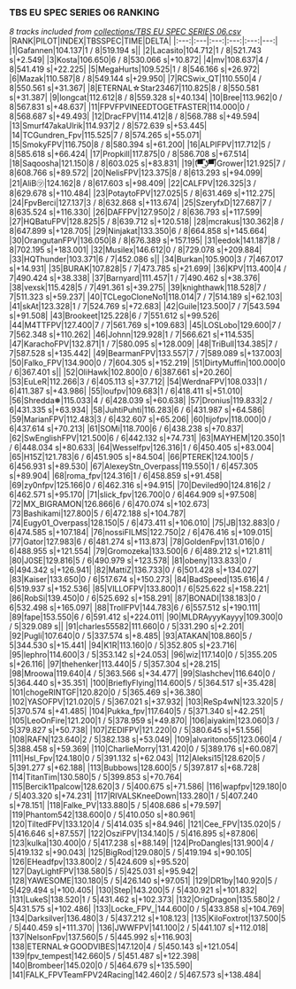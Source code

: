 ### TBS EU SPEC SERIES 06 RANKING
*8 tracks included from [collections/TBS EU SPEC SERIES 06.csv](/collections/TBS%20EU%20SPEC%20SERIES%2006.csv)*
|RANK|PILOT|INDEX|TBSSPEC|TIME|DELTA|
|:---:|:---|:---:|:---:|:---:|---:|
|1|Gafannen|104.137|1 / 8|519.194 s||
|2|Lacasito|104.712|1 / 8|521.743 s|+2.549|
|3|Kosta|106.650|6 / 8|530.066 s|+10.872|
|4|mv|108.637|4 / 8|541.419 s|+22.225|
|5|MegaHurts|109.525|1 / 8|546.166 s|+26.972|
|6|Mazak|110.587|8 / 8|549.144 s|+29.950|
|7|RCSwix_QT|110.550|4 / 8|550.561 s|+31.367|
|8|ETERNAL☆Star23467|110.825|8 / 8|550.581 s|+31.387|
|9|longcat|112.612|8 / 8|559.328 s|+40.134|
|10|Bree|113.962|0 / 8|567.831 s|+48.637|
|11|FPVFPVINEEDTOGETFASTER|114.000|0 / 8|568.687 s|+49.493|
|12|DracFPV|114.412|8 / 8|568.788 s|+49.594|
|13|Smurf47akaUlrik|114.937|2 / 8|572.639 s|+53.445|
|14|TCGundren_Fpv|115.525|7 / 8|574.265 s|+55.071|
|15|SmokyFPV|116.750|8 / 8|580.394 s|+61.200|
|16|ALPIFPV|117.712|5 / 8|585.618 s|+66.424|
|17|Propkill|117.875|0 / 8|586.708 s|+67.514|
|18|Saqoosha|121.150|8 / 8|603.025 s|+83.831|
|19|(͡▀̿̿ ͜ʖ͡▀̿̿)Grower|121.925|7 / 8|608.766 s|+89.572|
|20|NelisFPV|123.375|8 / 8|613.293 s|+94.099|
|21|AliB㋡|124.162|8 / 8|617.603 s|+98.409|
|22|CALFPV|126.325|3 / 8|629.678 s|+110.484|
|23|PotaytoFPV|127.025|5 / 8|631.469 s|+112.275|
|24|FpvBerci|127.137|3 / 8|632.868 s|+113.674|
|25|SzeryfxD|127.687|7 / 8|635.524 s|+116.330|
|26|DAFFPV|127.950|2 / 8|636.793 s|+117.599|
|27|HQBatuFPV|128.825|5 / 8|639.712 s|+120.518|
|28|mcrakus|130.362|8 / 8|647.899 s|+128.705|
|29|Ninjakat|133.350|6 / 8|664.858 s|+145.664|
|30|OrangutanFPV|136.050|8 / 8|676.389 s|+157.195|
|31|eedok|141.187|8 / 8|702.195 s|+183.001|
|32|Musilex|146.612|0 / 8|729.078 s|+209.884|
|33|HQThunder|103.371|6 / 7|452.086 s||
|34|Burkan|105.900|3 / 7|467.017 s|+14.931|
|35|BURAK|107.828|5 / 7|473.785 s|+21.699|
|36|KPV|113.400|4 / 7|490.424 s|+38.338|
|37|Barnyard|111.457|1 / 7|490.462 s|+38.376|
|38|vexsk|115.428|5 / 7|491.361 s|+39.275|
|39|knighthawk|118.528|7 / 7|511.323 s|+59.237|
|40|TCLegoCloneNo1|118.014|7 / 7|514.189 s|+62.103|
|41|skAt|123.328|1 / 7|524.769 s|+72.683|
|42|Guile|123.500|7 / 7|543.594 s|+91.508|
|43|Brookeet|125.228|6 / 7|551.612 s|+99.526|
|44|M4TTFPV|127.400|7 / 7|561.769 s|+109.683|
|45|LOSLobo|129.600|7 / 7|562.348 s|+110.262|
|46|Johnn|129.928|1 / 7|566.621 s|+114.535|
|47|KarachoFPV|132.871|1 / 7|580.095 s|+128.009|
|48|TriBull|134.385|7 / 7|587.528 s|+135.442|
|49|BearmanFPV|133.557|7 / 7|589.089 s|+137.003|
|50|Falko_FPV|134.900|0 / 7|604.305 s|+152.219|
|51|DirtyMuffin|100.000|0 / 6|367.401 s||
|52|OliHawk|102.800|0 / 6|387.661 s|+20.260|
|53|EuLeR|112.266|3 / 6|405.113 s|+37.712|
|54|WerdnaFPV|108.033|1 / 6|411.387 s|+43.986|
|55|loufpv|109.683|1 / 6|418.411 s|+51.010|
|56|Shredda❅|115.033|4 / 6|428.039 s|+60.638|
|57|Dronius|119.833|2 / 6|431.335 s|+63.934|
|58|JuhtiPuhti|116.283|6 / 6|431.987 s|+64.586|
|59|MarianFPV|112.483|3 / 6|432.607 s|+65.206|
|60|tijofpv|118.000|0 / 6|437.614 s|+70.213|
|61|SOMi|118.700|6 / 6|438.238 s|+70.837|
|62|SwEnglishFPV|121.500|6 / 6|442.132 s|+74.731|
|63|MAYHEM|120.350|1 / 6|448.034 s|+80.633|
|64|Wesselfpv|126.316|1 / 6|450.405 s|+83.004|
|65|H15Z|121.783|6 / 6|451.905 s|+84.504|
|66|PTEREK|124.100|5 / 6|456.931 s|+89.530|
|67|AlexeyStn_Overpass|119.550|1 / 6|457.305 s|+89.904|
|68|roma_fpv|124.316|1 / 6|458.859 s|+91.458|
|69|zy0nfpv|125.166|0 / 6|462.316 s|+94.915|
|70|Deviled90|124.816|2 / 6|462.571 s|+95.170|
|71|slick_fpv|126.700|0 / 6|464.909 s|+97.508|
|72|MX_BIGRAMON|126.866|6 / 6|470.074 s|+102.673|
|73|Bashikami|127.800|5 / 6|472.188 s|+104.787|
|74|Eugy01_Overpass|128.150|5 / 6|473.411 s|+106.010|
|75|JB|132.883|0 / 6|474.585 s|+107.184|
|76|nossiFILMS|122.750|2 / 6|476.416 s|+109.015|
|77|Gator|127.983|6 / 6|481.274 s|+113.873|
|78|GoldenFpv|131.016|0 / 6|488.955 s|+121.554|
|79|Gromozeka|133.500|6 / 6|489.212 s|+121.811|
|80|J0SE|129.816|5 / 6|490.979 s|+123.578|
|81|obeny|133.833|0 / 6|494.342 s|+126.941|
|82|MattiZ|136.733|0 / 6|501.428 s|+134.027|
|83|Kaiser|133.650|0 / 6|517.674 s|+150.273|
|84|BadSpeed|135.616|4 / 6|519.937 s|+152.536|
|85|VILLOFPV|133.800|1 / 6|525.622 s|+158.221|
|86|RobSi|139.450|0 / 6|525.692 s|+158.291|
|87|BONADI|138.183|0 / 6|532.498 s|+165.097|
|88|TrollFPV|144.783|6 / 6|557.512 s|+190.111|
|89|fape|153.550|6 / 6|591.412 s|+224.011|
|90|MLDRAyyyKayyy|109.300|0 / 5|329.089 s||
|91|charles55582|111.660|0 / 5|331.290 s|+2.201|
|92|Pugli|107.640|0 / 5|337.574 s|+8.485|
|93|ATAKAN|108.860|5 / 5|344.530 s|+15.441|
|94|K1R|113.160|0 / 5|352.805 s|+23.716|
|95|lephro|114.600|3 / 5|353.142 s|+24.053|
|96|wiz|117.140|0 / 5|355.205 s|+26.116|
|97|thehenker|113.440|5 / 5|357.304 s|+28.215|
|98|Mroowa|119.640|4 / 5|363.566 s|+34.477|
|99|Slashchev|116.640|0 / 5|364.440 s|+35.351|
|100|BrieflyFlying|114.600|5 / 5|364.517 s|+35.428|
|101|chogeRINTGF|120.820|0 / 5|365.469 s|+36.380|
|102|YASOFPV|121.020|5 / 5|367.021 s|+37.932|
|103|ReSp4wN|123.320|5 / 5|370.574 s|+41.485|
|104|Pukka_fpv|117.640|5 / 5|371.340 s|+42.251|
|105|LeoOnFire|121.200|1 / 5|378.959 s|+49.870|
|106|aiyakim|123.060|3 / 5|379.827 s|+50.738|
|107|ZEDIFPV|121.220|0 / 5|380.645 s|+51.556|
|108|RAFN|123.640|2 / 5|382.138 s|+53.049|
|109|alvaritono55|123.060|4 / 5|388.458 s|+59.369|
|110|CharlieMorry|131.420|0 / 5|389.176 s|+60.087|
|111|Hsl_Fpv|124.180|0 / 5|391.132 s|+62.043|
|112|Aleksi15|128.620|5 / 5|391.277 s|+62.188|
|113|Bubbows|128.600|5 / 5|397.817 s|+68.728|
|114|TitanTim|130.580|5 / 5|399.853 s|+70.764|
|115|Bercik11palcow|128.620|3 / 5|400.675 s|+71.586|
|116|wapfpv|129.180|0 / 5|403.320 s|+74.231|
|117|RIVALSKneeDown|133.280|1 / 5|407.240 s|+78.151|
|118|Falke_PV|133.880|5 / 5|408.686 s|+79.597|
|119|Phantom542|138.600|0 / 5|410.050 s|+80.961|
|120|TiltedFPV|133.120|4 / 5|414.035 s|+84.946|
|121|Cee_FPV|135.020|5 / 5|416.646 s|+87.557|
|122|OsziFPV|134.140|5 / 5|416.895 s|+87.806|
|123|kulka|130.400|0 / 5|417.238 s|+88.149|
|124|ProDangles|131.900|4 / 5|419.132 s|+90.043|
|125|BigRod|129.080|5 / 5|419.194 s|+90.105|
|126|EHeadfpv|133.800|2 / 5|424.609 s|+95.520|
|127|DayLightFPV|138.580|5 / 5|425.031 s|+95.942|
|128|YAWESOME|130.180|5 / 5|426.140 s|+97.051|
|129|DR1by|140.920|5 / 5|429.494 s|+100.405|
|130|Step|143.200|5 / 5|430.921 s|+101.832|
|131|LukeS|138.520|1 / 5|431.462 s|+102.373|
|132|OrigDragon|135.580|2 / 5|431.575 s|+102.486|
|133|Locke_FPV_|144.600|0 / 5|433.858 s|+104.769|
|134|Darksilver|136.480|3 / 5|437.212 s|+108.123|
|135|KiloFoxtrot|137.500|5 / 5|440.459 s|+111.370|
|136|JWWFPV|141.100|2 / 5|441.107 s|+112.018|
|137|NelsonFpv|137.560|5 / 5|445.992 s|+116.903|
|138|ETERNAL☆GOODVIBES|147.120|4 / 5|450.143 s|+121.054|
|139|fpv_tempest|142.660|5 / 5|451.487 s|+122.398|
|140|Brombeer|145.020|0 / 5|464.679 s|+135.590|
|141|FALK_FPVTeamFPV24Racing|142.460|2 / 5|467.573 s|+138.484|
